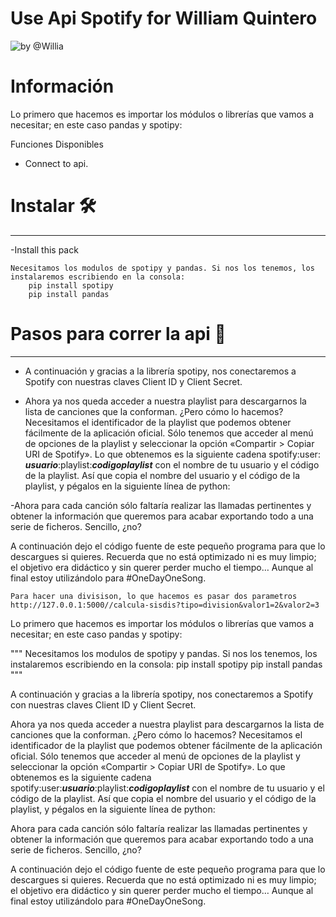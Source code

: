 
# Use Api Spotify for William Quintero

![by @Willia](https://github.com/WilliamQuinteroT/ApiRest/blob/master/myapp1.PNG?raw=true "Use the api Spotify---Api")


# Información
Lo primero que hacemos es importar los módulos o librerías que vamos a necesitar; en este caso pandas y spotipy:


Funciones Disponibles
- Connect to api.

# Instalar 🛠️
- - - - - - - - - - - - - - - - - - - - - - - - -
-Install this pack
```
Necesitamos los modulos de spotipy y pandas. Si nos los tenemos, los instalaremos escribiendo en la consola:
    pip install spotipy
    pip install pandas
```

# Pasos para correr la api 🚀
- - - - - - - - - - - - - - - - - - - - - - - - -

- A continuación y gracias a la librería spotipy, nos conectaremos a Spotify con nuestras claves Client ID y Client Secret.

- Ahora ya nos queda acceder a nuestra playlist para descargarnos la lista de canciones que la conforman. ¿Pero cómo lo hacemos? Necesitamos el identificador de la playlist que podemos obtener fácilmente de la aplicación oficial. Sólo tenemos que acceder al menú de opciones de la playlist y seleccionar la opción «Compartir > Copiar URI de Spotify». Lo que obtenemos es la siguiente cadena spotify:user:
***usuario***:playlist:***codigoplaylist***
con el nombre de tu usuario y el código de la playlist. Así que copia el nombre del usuario y el código de la playlist, y pégalos en la siguiente línea de python:

-Ahora para cada canción sólo faltaría realizar las llamadas pertinentes y obtener la información que queremos para acabar exportando todo a una serie de ficheros. Sencillo, ¿no?

A continuación dejo el código fuente de este pequeño programa para que lo descargues si quieres. Recuerda que no está optimizado ni es muy limpio; el objetivo era didáctico y sin querer perder mucho el tiempo… Aunque al final estoy utilizándolo para #OneDayOneSong.
```
Para hacer una divisison, lo que hacemos es pasar dos parametros
http://127.0.0.1:5000//calcula-sisdis?tipo=division&valor1=2&valor2=3
```
Lo primero que hacemos es importar los módulos o librerías que vamos a necesitar; en este caso pandas y spotipy:


""" Necesitamos los modulos de spotipy y pandas. Si nos los tenemos, los instalaremos escribiendo en la consola:
    pip install spotipy
    pip install pandas
"""


A continuación y gracias a la librería spotipy, nos conectaremos a Spotify con nuestras claves Client ID y Client Secret.

Ahora ya nos queda acceder a nuestra playlist para descargarnos la lista de canciones que la conforman. ¿Pero cómo lo hacemos? Necesitamos el identificador de la playlist que podemos obtener fácilmente de la aplicación oficial. Sólo tenemos que acceder al menú de opciones de la playlist y seleccionar la opción «Compartir > Copiar URI de Spotify». Lo que obtenemos es la siguiente cadena spotify:user:***usuario***:playlist:***codigoplaylist*** con el nombre de tu usuario y el código de la playlist. Así que copia el nombre del usuario y el código de la playlist, y pégalos en la siguiente línea de python:


Ahora para cada canción sólo faltaría realizar las llamadas pertinentes y obtener la información que queremos para acabar exportando todo a una serie de ficheros. Sencillo, ¿no?

A continuación dejo el código fuente de este pequeño programa para que lo descargues si quieres. Recuerda que no está optimizado ni es muy limpio; el objetivo era didáctico y sin querer perder mucho el tiempo… Aunque al final estoy utilizándolo para #OneDayOneSong.